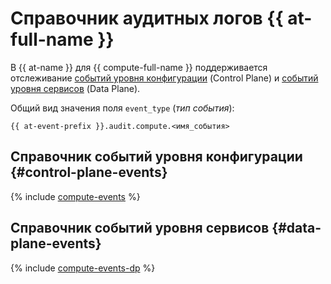 # Справочник аудитных логов {{ at-full-name }}


В {{ at-name }} для {{ compute-full-name }} поддерживается отслеживание [событий уровня конфигурации](../audit-trails/concepts/format.md) (Control Plane) и [событий уровня сервисов](../audit-trails/concepts/format-data-plane.md) (Data Plane).

Общий вид значения поля `event_type` (_тип события_):

```text
{{ at-event-prefix }}.audit.compute.<имя_события>
```

## Справочник событий уровня конфигурации {#control-plane-events}

{% include [compute-events](../_includes/audit-trails/events/compute-events.md) %}

## Справочник событий уровня сервисов {#data-plane-events}

{% include [compute-events-dp](../_includes/audit-trails/events/compute-events-dp.md) %}